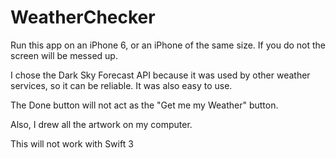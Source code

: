 # WeatherChecker

Run this app on an iPhone 6, or an iPhone of the same size. If you do not the screen will be messed up.

I chose the Dark Sky Forecast API because it was used by other weather services, so it can be reliable. It was also easy to
use. 

The Done button will not act as the "Get me my Weather" button.

Also, I drew all the artwork on my computer. 

This will not work with Swift 3
